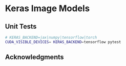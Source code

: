 # Keras Image Models

## Unit Tests

```bash
# KERAS_BACKEND=jax|numpy|tensorflow|torch
CUDA_VISIBLE_DEVICES= KERAS_BACKEND=tensorflow pytest
```

## Acknowledgments

